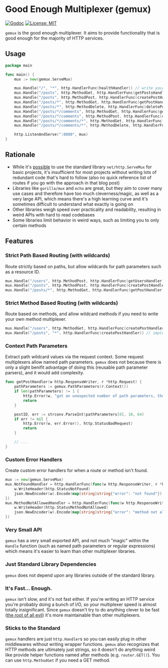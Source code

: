 # Good Enough Multiplexer (gemux)

[![Godoc](https://godoc.org/github.com/fharding1/gemux?status.svg)](http://godoc.org/github.com/fharding1/gemux)
[![License: MIT](https://img.shields.io/badge/License-MIT-yellow.svg)](https://opensource.org/licenses/MIT)

`gemux` is the good enough multiplexer. It aims to provide functionality that is good enough for the majority of HTTP services.

## Usage

```go
package main

func main() {
    mux := new(gemux.ServeMux)

    mux.Handle("/", "*", http.HandlerFunc(healthHandler)) // write your own method mux within the handler
    mux.Handle("/posts", http.MethodGet, http.HandlerFunc(getPostsHandler))
    mux.Handle("/posts", http.MethodPost, http.HandlerFunc(createPostHandler))
    mux.Handle("/posts/*", http.MethodGet, http.HandlerFunc(getPostHandler)) // use gemux.PathParameters to extract wildcard values
    mux.Handle("/posts/*", http.MethodDelete, http.HandlerFunc(deletePostHandler))
    mux.Handle("/posts/*/comments", http.MethodGet, http.HandlerFunc(getCommentsHandler))
    mux.Handle("/posts/*/comments", http.MethodPost, http.HandlerFunc(createCommentHandler))
    mux.Handle("/posts/*/comments/*", http.MethodGet, http.HandlerFunc(getCommentHandler))
    mux.Handle("/posts/*/comments/*", http.MethodDelete, http.HandlerFunc(deleteCommentHandler))

    http.ListenAndServe(":8080", mux)
}
```

## Rationale

* While it's [possible](https://blog.merovius.de/2017/06/18/how-not-to-use-an-http-router.html) to use the standard library `net/http.ServeMux` for basic projects, it's insufficient for most projects without writing lots of redundant code that's hard to follow (also no quick reference list of routes if you go with the approach in that blog post)
* Libraries like `gorilla/mux` and `echo` are great, but they aim to cover many use cases and therefore have too much cleverness/magic, as well as a very large API, which means there's a high learning curve and it's sometimes difficult to understand what exactly is going on
* Other libraries weigh speed over practicality and readability, resulting in weird APIs with hard to read codebases
* Some libraries limit behavior in weird ways, such as limiting you to only certain methods

## Features

### Strict Path Based Routing (with wildcards)

Route strictly based on paths, but allow wildcards for path parameters such as a resource ID.

```go
mux.Handle("/users", http.MethodPost, http.HandlerFunc(getUsersHandler))
mux.Handle("/posts", http.MethodPost, http.HandlerFunc(createPostHandler))
mux.Handle("/posts/*", http.MethodGet, http.HandlerFunc(getPostHandler))
```

### Strict Method Based Routing (with wildcards)

Route based on methods, and allow wildcard methods if you need to write your own method multiplexer.

```go
mux.Handle("/users", http.MethodGet, http.HandlerFunc(createPostHandler)) // implement your own method muxer
mux.Handle("/posts", "*", http.HandlerFunc(createPostHandler)) // implement your own method muxer
```

### Context Path Parameters

Extract path wildcard values via the request context. Some request multiplexers allow named path parameters. `gemux` does not because there is only a slight benifit advantage of doing this (reusable path parameter parsers), and it would add complexity.

```go
func getPostHandler(w http.ResponseWriter, r *http.Request) {
    pathParameters := gemux.PathParameters(r.Context())
    if len(pathParameters) != 1 {
        http.Error(w, "got an unexpected number of path parameters, the muxer is broken", http.StatusInternalServerError)
        return
    }

    postID, err := strconv.ParseInt(pathParameters[0], 10, 64)
    if err != nil {
        http.Error(w, err.Error(), http.StatusBadRequest)
        return
    }

    // ...
}
```

### Custom Error Handlers

Create custom error handlers for when a route or method isn't found.

```go
mux := new(gemux.ServeMux)
mux.NotFoundHandler = http.HandlerFunc(func(w http.ResponseWriter, r *http.Request) {
    w.WriteHeader(http.StatusNotFound)
    json.NewEncoder(w).Encode(map[string]string{"error": "not found"})
})
mux.MethodNotAllowedHandler = http.HandlerFunc(func(w http.ResponseWriter, r *http.Request) {
    w.WriteHeader(http.StatusMethodNotAllowed)
    json.NewEncoder(w).Encode(map[string]string{"error": "method not allowed"})
})
```

### Very Small API

`gemux` has a very small exported API, and not much "magic" within the `Handle` function (such as named path parameters or regular expressions) which means it's easier to learn than other multiplexer libraries.

### Just Standard Library Dependencies

`gemux` does not depend upon any libraries outside of the standard library.

### It's Fast... Enough.

`gemux` isn't slow, and it's not fast either. If you're writing an HTTP service you're probably doing a bunch of I/O, so your multiplexer speed is almost totally insignificant. Since `gemux` doesn't try to do anything clever to be fast ([the root of all evil](http://wiki.c2.com/?PrematureOptimization)) it's more maintainable than other multiplexers.

### Sticks to the Standard

`gemux` handlers are just `http.Handler`s so you can easily plug in other middlewares without writing wrapper functions. `gemux` also recognizes that HTTP methods are ultimately just strings, so it doesn't do anything weird like provide helper functions named after methods (e.g. `router.GET()`). You can use `http.MethodGet` if you need a GET method.